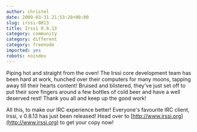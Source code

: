 ```yaml
---
author: christel
date: 2009-03-31 21:53:28+00:00
slug: irssi-0813
title: Irssi 0.8.13
category: community
category: different
category: freenode
imported: yes
robots: noindex
---
```

Piping hot and straight from the oven! The Irssi core development team has been hard at work, hunched over their computers for many moons, tapping away till their hearts content! Bruised and blistered, they've just set off to put their sore fingers around a few bottles of cold beer and have a well deserved rest! Thank you all and keep up the good work!

All this, to make _our_ IRC experience better! Everyone's favourite IRC client, Irssi, v 0.8.13 has just been released! Head over to [http://www.irssi.org](http://www.irssi.org) to get your copy now!
